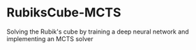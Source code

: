 # RubiksCube-MCTS
Solving the Rubik's cube by training a deep neural network and implementing an MCTS solver
